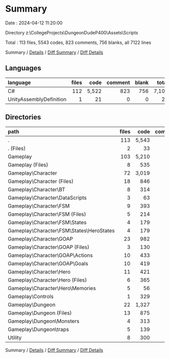 # Summary

Date : 2024-04-12 11:20:00

Directory z:\\CollegeProjects\\DungeonDudeP400\\Assets\\Scripts

Total : 113 files,  5543 codes, 823 comments, 756 blanks, all 7122 lines

Summary / [Details](details.md) / [Diff Summary](diff.md) / [Diff Details](diff-details.md)

## Languages
| language | files | code | comment | blank | total |
| :--- | ---: | ---: | ---: | ---: | ---: |
| C# | 112 | 5,522 | 823 | 756 | 7,101 |
| UnityAssemblyDefinition | 1 | 21 | 0 | 0 | 21 |

## Directories
| path | files | code | comment | blank | total |
| :--- | ---: | ---: | ---: | ---: | ---: |
| . | 113 | 5,543 | 823 | 756 | 7,122 |
| . (Files) | 2 | 33 | 1 | 2 | 36 |
| Gameplay | 103 | 5,210 | 788 | 717 | 6,715 |
| Gameplay (Files) | 8 | 535 | 53 | 78 | 666 |
| Gameplay\\Character | 72 | 3,019 | 524 | 420 | 3,963 |
| Gameplay\\Character (Files) | 18 | 846 | 101 | 128 | 1,075 |
| Gameplay\\Character\\BT | 8 | 314 | 36 | 40 | 390 |
| Gameplay\\Character\\DataScripts | 3 | 63 | 0 | 8 | 71 |
| Gameplay\\Character\\FSM | 9 | 393 | 16 | 56 | 465 |
| Gameplay\\Character\\FSM (Files) | 5 | 214 | 13 | 31 | 258 |
| Gameplay\\Character\\FSM\\States | 4 | 179 | 3 | 25 | 207 |
| Gameplay\\Character\\FSM\\States\\HeroStates | 4 | 179 | 3 | 25 | 207 |
| Gameplay\\Character\\GOAP | 23 | 982 | 90 | 129 | 1,201 |
| Gameplay\\Character\\GOAP (Files) | 3 | 130 | 21 | 19 | 170 |
| Gameplay\\Character\\GOAP\\Actions | 10 | 433 | 38 | 43 | 514 |
| Gameplay\\Character\\GOAP\\Goals | 10 | 419 | 31 | 67 | 517 |
| Gameplay\\Character\\Hero | 11 | 421 | 281 | 59 | 761 |
| Gameplay\\Character\\Hero (Files) | 6 | 365 | 260 | 42 | 667 |
| Gameplay\\Character\\Hero\\Memories | 5 | 56 | 21 | 17 | 94 |
| Gameplay\\Controls | 1 | 329 | 12 | 19 | 360 |
| Gameplay\\Dungeon | 22 | 1,327 | 199 | 200 | 1,726 |
| Gameplay\\Dungeon (Files) | 13 | 875 | 155 | 156 | 1,186 |
| Gameplay\\Dungeon\\Monsters | 4 | 313 | 32 | 31 | 376 |
| Gameplay\\Dungeon\\traps | 5 | 139 | 12 | 13 | 164 |
| Utility | 8 | 300 | 34 | 37 | 371 |

Summary / [Details](details.md) / [Diff Summary](diff.md) / [Diff Details](diff-details.md)